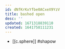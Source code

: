 ```yaml
---
id: dNfKrKxYfbe0ACxeX9YzV
title: bashed open
desc: ''
updated: 1671318839110
created: 1641758111231
---
```




- [[c.sphere]] #shapow
